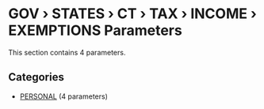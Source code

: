 # GOV › STATES › CT › TAX › INCOME › EXEMPTIONS Parameters

This section contains 4 parameters.

## Categories

- [PERSONAL](personal/index.md) (4 parameters)
